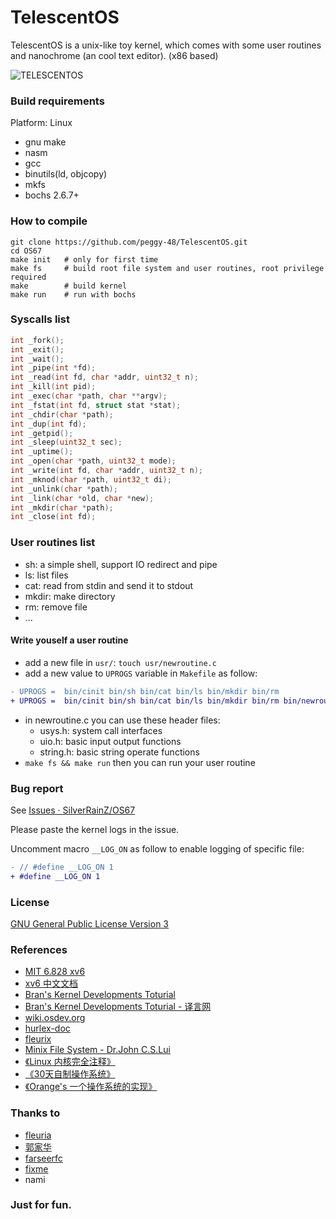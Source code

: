 TelescentOS
===============================
TelescentOS is a unix-like toy kernel, which comes with some user routines and nanochrome (an cool text editor). (x86 based)

![TELESCENTOS](scrshot.png)


### Build requirements

Platform: Linux

* gnu make
* nasm
* gcc
* binutils(ld, objcopy)
* mkfs
* bochs 2.6.7+

### How to compile

```shell
git clone https://github.com/peggy-48/TelescentOS.git
cd OS67
make init   # only for first time
make fs     # build root file system and user routines, root privilege required
make        # build kernel
make run    # run with bochs
```

### Syscalls list

```c
int _fork();
int _exit();
int _wait();
int _pipe(int *fd);
int _read(int fd, char *addr, uint32_t n);
int _kill(int pid);
int _exec(char *path, char **argv);
int _fstat(int fd, struct stat *stat);
int _chdir(char *path);
int _dup(int fd);
int _getpid();
int _sleep(uint32_t sec);
int _uptime();
int _open(char *path, uint32_t mode);
int _write(int fd, char *addr, uint32_t n);
int _mknod(char *path, uint32_t di);
int _unlink(char *path);
int _link(char *old, char *new);
int _mkdir(char *path);
int _close(int fd);
```

### User routines list

* sh: a simple shell, support IO redirect and pipe
* ls: list files
* cat: read from stdin and send it to stdout
* mkdir: make directory
* rm: remove file
* ...

#### Write youself a user routine

* add a new file in `usr/`: `touch usr/newroutine.c`
* add a new value to `UPROGS` variable in `Makefile` as follow:

```patch
- UPROGS =  bin/cinit bin/sh bin/cat bin/ls bin/mkdir bin/rm
+ UPROGS =  bin/cinit bin/sh bin/cat bin/ls bin/mkdir bin/rm bin/newroutine
```

* in newroutine.c you can use these header files:
    * usys.h: system call interfaces
    * uio.h: basic input output functions
    * string.h: basic string operate functions
* `make fs && make run` then you can run your user routine


### Bug report

See [Issues · SilverRainZ/OS67](https://github.com/SilverRainZ/OS67/issues)

Please paste the kernel logs in the issue.

Uncomment macro `__LOG_ON` as follow to enable logging of specific file:

```patch
- // #define __LOG_ON 1
+ #define __LOG_ON 1
```

### License

[GNU General Public License Version 3](https://github.com/SilverRainZ/OS67/blob/master/LICENSE)

### References

* [MIT 6.828 xv6](http://pdos.csail.mit.edu/6.828/2011/xv6.html)
* [xv6 中文文档](https://github.com/ranxian/xv6-chinese)
* [Bran's Kernel Developments Toturial](http://www.osdever.net/bkerndev/Docs/gettingstarted.htm)
* [Bran's Kernel Developments Toturial - 译言网](http://article.yeeyan.org/view/197439/161890)
* [wiki.osdev.org](http://wiki.osdev.org/Main_Page)
* [hurlex-doc](https://github.com/hurley25/hurlex-doc)
* [fleurix](https://github.com/Fleurer/fleurix)
* [Minix File System - Dr.John C.S.Lui](https://koala.cs.pub.ro/redmine/attachments/download/105/minix.pdf)
* [《Linux 内核完全注释》](http://book.douban.com/subject/1231236/)
* [《30天自制操作系统》](http://book.douban.com/subject/11530329/)
* [《Orange's 一个操作系统的实现》](http://book.douban.com/subject/3735649/)

### Thanks to

* [fleuria](http://fleurer-lee.com/)
* [郭家华](http://www.zhihu.com/people/guo-jiahua)
* [farseerfc](https://farseerfc.me/)
* [fixme](https://fbq.github.io/)
* nami

### Just for fun.
